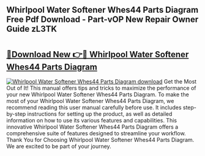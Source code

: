 ## Whirlpool Water Softener Whes44 Parts Diagram Free Pdf Download - Part-vOP New Repair Owner Guide zL3TK

# <h2><a href="http://dfph9z.blite.top/?on=Whirlpool+Water+Softener+Whes44+Parts+Diagram">🔗Download New 👉🔴 Whirlpool Water Softener Whes44 Parts Diagram</a></h2>

[![Whirlpool Water Softener Whes44 Parts Diagram download](https://i.imgur.com/lujVjoI.png)](http://dfph9z.blite.top/?on=Whirlpool+Water+Softener+Whes44+Parts+Diagram)
Get the Most Out of It! This manual offers tips and tricks to maximize the performance of your new Whirlpool Water Softener Whes44 Parts Diagram. To make the most of your Whirlpool Water Softener Whes44 Parts Diagram, we recommend reading this user manual carefully before use. It includes step-by-step instructions for setting up the product, as well as detailed information on how to use its various features and capabilities. This innovative Whirlpool Water Softener Whes44 Parts Diagram offers a comprehensive suite of features designed to streamline your workflow. Thank You for Choosing Whirlpool Water Softener Whes44 Parts Diagram. We are excited to be part of your journey.
